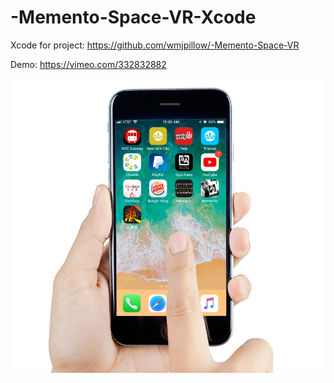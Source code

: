 # -Memento-Space-VR-Xcode


Xcode for project:
https://github.com/wmjpillow/-Memento-Space-VR


Demo:
https://vimeo.com/332832882

![ggplot2](App.png)
